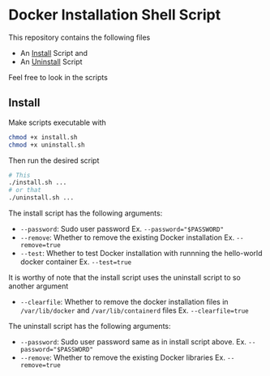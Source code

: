 # Docker Installation Shell Script

This repository contains the following files

- An [Install](./install.sh) Script and
- An [Uninstall](./uninstall.sh) Script

Feel free to look in the scripts

## Install

Make scripts executable with

```bash
chmod +x install.sh
chmod +x uninstall.sh
```

Then run the desired script

```bash
# This
./install.sh ...
# or that
./uninstall.sh ...
```

The install script has the following arguments:

- `--password`: Sudo user password  Ex. `--password="$PASSWORD"`
- `--remove`: Whether to remove the existing Docker installation Ex. `--remove=true`
- `--test`: Whether to test Docker installation with runnning the hello-world docker container Ex. `--test=true`

It is worthy of note that the install script uses the uninstall script to so another argument

- `--clearfile`: Whether to remove the docker installation files in `/var/lib/docker` and `/var/lib/containerd` files Ex. `--clearfile=true`

The uninstall script has the following arguments:

- `--password`: Sudo user password same as in install script above. Ex. `--password="$PASSWORD"`
- `--remove`: Whether to remove the existing Docker libraries Ex. `--remove=true`
